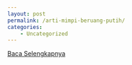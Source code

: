 ```yaml
---
layout: post
permalink: /arti-mimpi-beruang-putih/
categories:
    - Uncategorized
---
```


[Baca Selengkapnya](/07)